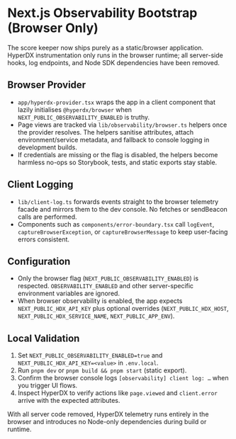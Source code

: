 # Next.js Observability Bootstrap (Browser Only)

The score keeper now ships purely as a static/browser application. HyperDX instrumentation only runs in the browser runtime; all server-side hooks, log endpoints, and Node SDK dependencies have been removed.

## Browser Provider

- `app/hyperdx-provider.tsx` wraps the app in a client component that lazily initialises `@hyperdx/browser` when `NEXT_PUBLIC_OBSERVABILITY_ENABLED` is truthy.
- Page views are tracked via `lib/observability/browser.ts` helpers once the provider resolves. The helpers sanitise attributes, attach environment/service metadata, and fallback to console logging in development builds.
- If credentials are missing or the flag is disabled, the helpers become harmless no-ops so Storybook, tests, and static exports stay stable.

## Client Logging

- `lib/client-log.ts` forwards events straight to the browser telemetry facade and mirrors them to the dev console. No fetches or sendBeacon calls are performed.
- Components such as `components/error-boundary.tsx` call `logEvent`, `captureBrowserException`, or `captureBrowserMessage` to keep user-facing errors consistent.

## Configuration

- Only the browser flag (`NEXT_PUBLIC_OBSERVABILITY_ENABLED`) is respected. `OBSERVABILITY_ENABLED` and other server-specific environment variables are ignored.
- When browser observability is enabled, the app expects `NEXT_PUBLIC_HDX_API_KEY` plus optional overrides (`NEXT_PUBLIC_HDX_HOST`, `NEXT_PUBLIC_HDX_SERVICE_NAME`, `NEXT_PUBLIC_APP_ENV`).

## Local Validation

1. Set `NEXT_PUBLIC_OBSERVABILITY_ENABLED=true` and `NEXT_PUBLIC_HDX_API_KEY=<value>` in `.env.local`.
2. Run `pnpm dev` or `pnpm build && pnpm start` (static export).
3. Confirm the browser console logs `[observability] client log: …` when you trigger UI flows.
4. Inspect HyperDX to verify actions like `page.viewed` and `client.error` arrive with the expected attributes.

With all server code removed, HyperDX telemetry runs entirely in the browser and introduces no Node-only dependencies during build or runtime.
